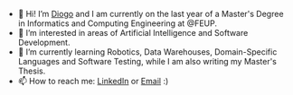 - 👋 Hi! I’m [Diogo](https://github.com/diogoabnunes) and I am currently on the last year of a Master's Degree in Informatics and Computing Engineering at @FEUP.
- 👀 I’m interested in areas of Artificial Intelligence and Software Development.
- 🌱 I’m currently learning Robotics, Data Warehouses, Domain-Specific Languages and Software Testing, while I am also writing my Master's Thesis.
- 📫 How to reach me: [LinkedIn](https://www.linkedin.com/in/diogonunes1003) or [Email](mailto:diogoabnunes@gmail.com) :)

<!---
diogoabnunes/diogoabnunes is a ✨ special ✨ repository because its `README.md` (this file) appears on your GitHub profile.
You can click the Preview link to take a look at your changes.
--->
